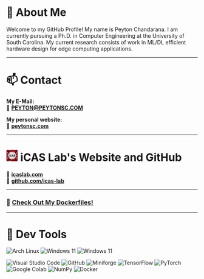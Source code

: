 # 👋 About Me

Welcome to my GitHub Profile! My name is Peyton Chandarana. I am currently pursuing a Ph.D. in Computer Engineering at the University of South Carolina. My current research consists of work in ML/DL efficient hardware design for edge computing applications.

---

# 📫 Contact

**My E-Mail:**  
📧 [**PEYTON@PEYTONSC.COM**](mailto:peyton@peytonsc.com)

**My personal website:**  
🔗 [**peytonsc.com**](https://peytonsc.com)

---

# [<img src="icaslogo.png" width=6% height=6%>](https://github.com/iCAS-Lab) iCAS Lab's Website and GitHub  
🔗 [**icaslab.com**](https://icaslab.com)  
🔗 [**github.com/icas-lab**](https://github.com/iCAS-Lab)

---

### 🐳 [Check Out My Dockerfiles!](https://github.com/s7117/docker-envs)

---

# 🧰 Dev Tools
<a target="_blank"><img alt="Arch Linux" src="https://img.shields.io/badge/Arch%20Linux-black?logo=arch-linux&style=for-the-badge"/></a>
<a target="_blank"><img alt="Windows 11" src="https://img.shields.io/badge/Windows%2011-black?logo=windows&style=for-the-badge&logoColor=blue"/></a>
<a target="_blank"><img alt="Windows 11" src="https://img.shields.io/badge/MacOS-black?logo=apple&style=for-the-badge&logoColor=white"/></a>

<a target="_blank"><img alt="Visual Studio Code" src="https://img.shields.io/badge/Visual%20Studio%20Code-black?logo=visual-studio-code&style=for-the-badge&logoColor=blue"/></a>
<a target="_blank"><img alt="GitHub" src="https://img.shields.io/badge/GitHub-black?logo=GitHub&style=for-the-badge"/></a>
<a target="_blank"><img alt="Miniforge" src="https://img.shields.io/badge/Conda--Forge-Miniforge3-blue?style=for-the-badge&labelColor=black&color=blue&logo=condaforge"/></a>
<a target="_blank"><img alt="TensorFlow" src="https://img.shields.io/badge/TensorFlow-black?logo=tensorflow&style=for-the-badge"/></a>
<a target="_blank"><img alt="PyTorch" src="https://img.shields.io/badge/PyTorch-black?logo=pytorch&style=for-the-badge"/></a>
<a target="_blank"><img alt="Google Colab" src="https://img.shields.io/badge/Google_Colab-black?logo=googlecolab&style=for-the-badge"/></a>
<a target="_blank"><img alt="NumPy" src="https://img.shields.io/badge/NumPy-black?logo=numpy&style=for-the-badge"/></a>
<a target="_blank"><img alt="Docker" src="https://img.shields.io/badge/Docker-black?logo=docker&style=for-the-badge"/></a>

<!--
**s7117/s7117** is a ✨ _special_ ✨ repository because its `README.md` (this file) appears on your GitHub profile.

Here are some ideas to get you started:

- 🔭 I’m currently working on ...
- 🌱 I’m currently learning ...
- 👯 I’m looking to collaborate on ...
- 🤔 I’m looking for help with ...
- 💬 Ask me about ...
- 📫 How to reach me: ...
- 😄 Pronouns: ...
- ⚡ Fun fact: ...
-->
